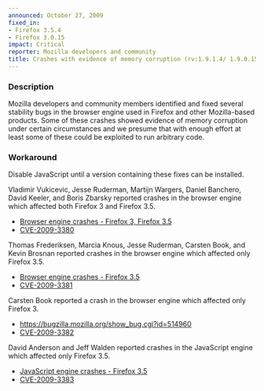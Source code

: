 ```yaml
---
announced: October 27, 2009
fixed_in:
- Firefox 3.5.4
- Firefox 3.0.15
impact: Critical
reporter: Mozilla developers and community
title: Crashes with evidence of memory corruption (rv:1.9.1.4/ 1.9.0.15)
---
```


<h3>Description</h3>

<p>Mozilla developers and community members identified and fixed
several stability bugs in the browser engine used in Firefox and other
Mozilla-based products. Some of these crashes showed evidence of
memory corruption under certain circumstances and we presume that with
enough effort at least some of these could be exploited to run
arbitrary code.</p>

<h3>Workaround</h3>

<p>Disable JavaScript until a version containing these fixes can be
installed.</p>

<p>Vladimir Vukicevic, Jesse Ruderman, Martijn Wargers, Daniel
Banchero, David Keeler, and Boris Zbarsky reported crashes in the
browser engine which affected both Firefox 3 and Firefox 3.5.</p>
<ul>
  <li><a href="https://bugzilla.mozilla.org/buglist.cgi?bug_id=514776,497013,508927,509602,509244,489925,522030,454872">Browser engine crashes - Firefox 3, Firefox 3.5</a></li>
  <li><a class="ex-ref" href="http://cve.mitre.org/cgi-bin/cvename.cgi?name=CVE-2009-3380">CVE-2009-3380</a></li>
</ul>

<p>Thomas Frederiksen, Marcia Knous, Jesse Ruderman, Carsten Book, and
Kevin Brosnan reported crashes in the browser engine which affected
only Firefox 3.5.</p>
<ul>
  <li><a href="https://bugzilla.mozilla.org/buglist.cgi?bug_id=502168,513394,503196,516709,508057">Browser engine crashes - Firefox 3.5</a></li>
  <li><a class="ex-ref" href="http://cve.mitre.org/cgi-bin/cvename.cgi?name=CVE-2009-3381">CVE-2009-3381</a></li>
</ul>

<p>Carsten Book reported a crash in the browser engine which affected
only Firefox 3.</p>
<ul>
  <li><a href="https://bugzilla.mozilla.org/show_bug.cgi?id=514960">https://bugzilla.mozilla.org/show_bug.cgi?id=514960</a></li>
  <li><a class="ex-ref" href="http://cve.mitre.org/cgi-bin/cvename.cgi?name=CVE-2009-3382">CVE-2009-3382</a></li>
</ul>

<p>David Anderson and Jeff Walden reported crashes in the JavaScript
engine which affected only Firefox 3.5.</p>
<ul>
  <li><a href="https://bugzilla.mozilla.org/buglist.cgi?bug_id=510987,518675">JavaScript engine crashes - Firefox 3.5</a></li>
  <li><a class="ex-ref" href="http://cve.mitre.org/cgi-bin/cvename.cgi?name=CVE-2009-3383">CVE-2009-3383</a></li>
</ul>



